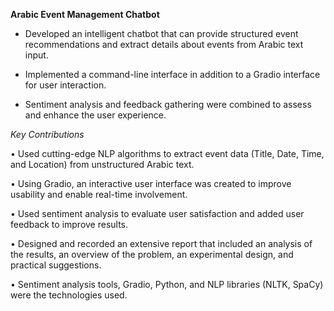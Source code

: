 **Arabic Event Management Chatbot**

- Developed an intelligent chatbot that can provide structured event recommendations and extract details about events from Arabic text input.

- Implemented a command-line interface in addition to a Gradio interface for user interaction.

- Sentiment analysis and feedback gathering were combined to assess and enhance the user experience. 

*Key Contributions*

• Used cutting-edge NLP algorithms to extract event data (Title, Date, Time, and Location) 
from unstructured Arabic text.  

• Using Gradio, an interactive user interface was created to improve usability and enable 
real-time involvement. 

• Used sentiment analysis to evaluate user satisfaction and added user feedback to improve 
results.  

• Designed and recorded an extensive report that included an analysis of the results, an 
overview of the problem, an experimental design, and practical suggestions.  

• Sentiment analysis tools, Gradio, Python, and NLP libraries (NLTK, SpaCy) were the technologies used.  

